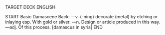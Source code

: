 TARGET DECK
ENGLISH

START
Basic
Damascene
Back: —v. (-ning) decorate (metal) by etching or inlaying esp. With gold or silver. —n. Design or article produced in this way. —adj. Of this process. [damascus in syria]
END
